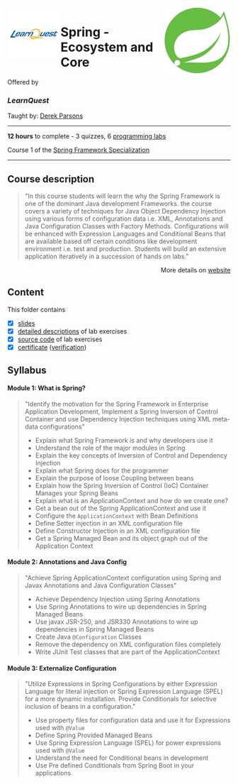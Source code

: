 <a href="https://www.coursera.org/learn/spring-ecosystem-and-core">
  <img src="/img/Spring_Framework_Specialization_logo.png" width="150" align="right">
</a>

<img src="/img/LearnQuest_logo.png" width="120" align="left">

# Spring - Ecosystem and Core

Offered by 
### *LearnQuest*

Taught by: [Derek Parsons](https://www.coursera.org/instructor/~82638970)

---

**12 hours** to complete - 3 quizzes, 6 [programming labs](./Labs)

Course 1 of the [Spring Framework Specialization](../) 

---

## Course description

>"In this course students will learn the why the Spring Framework is one of the dominant Java development Frameworks. the course covers a variety of techniques for Java Object Dependency Injection using various forms of configuration data i.e. XML, Annotations and Java Configuration Classes with Factory Methods. Configurations will be enhanced with Expression Languages  and Conditional Beans that are  available  based off certain conditions like development environment i.e. test and production. Students will build an extensive application iteratively in a succession of hands on labs."

<p align="right">More details on <a href="https://www.coursera.org/learn/spring-ecosystem-and-core">website</a></p>

## Content
This folder contains 
- [x] [slides](./Slides/README.md) 
- [x] [detailed descriptions](./Labs) of lab exercises
- [x] [source code](./Codes/solutions) of lab exercises
- [x] [certificate](./Coursera_Certificate_) ([verification](https://coursera.org/verify/4YMKHUFVUWKN))

## Syllabus

#### Module 1: What is Spring?

>"Identify the motivation for the Spring Framework in Enterprise Application Development, Implement a Spring Inversion of Control Container and use Dependency Injection techniques using XML meta-data configurations"
>- Explain what Spring Framework is and why developers use it
>- Understand the role of the major modules in Spring
>- Explain the key concepts of Inversion of Control and Dependency Injection
>- Explain what Spring does for the programmer
>- Explain the purpose of loose Coupling between beans
>- Explain how the Spring Inversion of Control (IoC) Container Manages your Spring Beans
>- Explain what is an ApplicationContext and how do we create one?
>- Get a bean out of the Spring ApplicationContext and use it
>- Configure the `ApplicationContext` with Bean Definitions
>- Define Setter injection in an XML configuration file
>- Define Constructor Injection in an XML configuration file
>- Get a Spring Managed Bean and its object graph out of the Application Context

#### Module 2: Annotations and Java Config

>"Achieve Spring ApplicationContext configuration using Spring and Javax Annotations and Java Configuration Classes"
>- Achieve Dependency Injection using Spring Annotations
>- Use Spring Annotations to wire up dependencies in Spring Managed Beans
>- Use javax JSR-250, and JSR330 Annotations to wire up dependencies in Spring Managed Beans
>- Create Java `@Configuration` Classes
>- Remove the dependency on XML configuration files completely
>- Write JUnit Test classes that are part of the ApplicationContext

#### Module 3: Externalize Configuration

>"Utilize Expressions in Spring Configurations by either Expression Language for literal injection or Spring Expression Language (SPEL) for a more dynamic installation. Provide Conditionals for selective inclusion of beans in a configuration."
>- Use property files for configuration data and use it for Expressions used with `@Value`
>- Define Spring Provided Managed Beans
>- Use Spring Expression Language (SPEL) for power expressions used with `@Value`
>- Understand the need for Conditional beans in development
>- Use Pre defined Conditionals from Spring Boot in your applications
